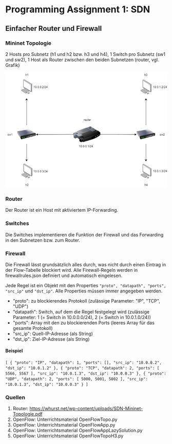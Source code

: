 # Programming Assignment 1: SDN
## Einfacher Router und Firewall

### Mininet Topologie
2 Hosts pro Subnetz (h1 und h2 bzw. h3 und h4), 1 Switch pro Subnetz  (sw1 und sw2), 1 Host als Router zwischen den beiden Subnetzen (router, vgl. Grafik)

![Topologie](/lab1/topo.png)

### Router
Der Router ist ein Host mit aktiviertem IP-Forwarding.

### Switches
Die Switches implementieren die Funktion der Firewall und das Forwarding in den Subnetzen bzw. zum Router.

### Firewall
Die Firewall lässt grundsätzlich alles durch, was nicht durch einen Eintrag in der Flow-Tabelle blockiert wird.
Alle Firewall-Regeln werden in firewallrules.json definiert und automatisch eingelesen.

Jede Regel ist ein Objekt mit den Properties `"proto", "datapath", "ports", "src_ip"` und `"dst_ip"`. Alle Properties müssen immer angegeben werden.

- "proto": zu blockierendes Protokoll (zulässige Parameter: "IP", "TCP", "UDP")
- "datapath": Switch, auf dem die Regel festgelegt wird (zulässige Parameter: 1 (= Switch in 10.0.0.0/24), 2 (= Switch in 10.0.1.0/24))
- "ports": Array mit den zu blockierenden Ports (leeres Array für das gesamte Protokoll)
- "src_ip": Quell-IP-Adresse (als String)
- "dst_ip": Ziel-IP-Adresse (als String)

#### Beispiel
`
[
  {
    "proto": "IP",
    "datapath": 1,
    "ports": [],
    "src_ip": "10.0.0.2",
    "dst_ip": "10.0.1.2"
  },
  {
    "proto": "TCP",
    "datapath": 2,
    "ports": [
      5566,
      5567
    ],
    "src_ip": "10.0.1.3",
    "dst_ip": "10.0.0.3"
  },
  {
    "proto": "UDP",
    "datapath": 2,
    "ports": [
      5000,
      5001,
      5002
    ],
    "src_ip": "10.0.1.3",
    "dst_ip": "10.0.0.3"
  }
]
`


### Quellen
1. Router: https://whurst.net/wp-content/uploads/SDN-Mininet-Topologie.pdf
2. OpenFlow: Unterrichtsmaterial OpenFlowTopo.py
3. OpenFlow: Unterrichtsmaterial OpenFlowApp.py
4. OpenFlow: Unterrichtsmaterial OpenFlowAppLazySolution.py
5. OpenFlow: Unterrichtsmaterial OpenFlowTopoH3.py
